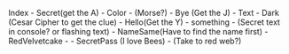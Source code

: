 Index 
    - Secret(get the A)
        - Color
            - (Morse?)
    - Bye (Get the J)
        - Text
            - Dark (Cesar Cipher to get the clue)
    - Hello(Get the Y)
        - something
            - (Secret text in console? or flashing text)
    - NameSame(Have to find the name first)
        - RedVelvetcake
            - 
        - SecretPass (I love Bees)
            - (Take to red web?) 